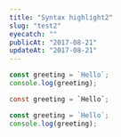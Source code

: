 ```yaml
---
title: "Syntax highlight2"
slug: "test2"
eyecatch: ""
publicAt: "2017-08-21"
updateAt: "2017-08-21"
---
```


```javascript:title=greeting.js
const greeting = `Hello`;
console.log(greeting);
```

```c:title=greeting.c
const greeting = `Hello`;
```
```javascript
const greeting = `Hello`;
console.log(greeting);
```